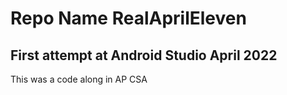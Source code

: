 # Repo Name RealAprilEleven

## First attempt at Android Studio April 2022

This was a code along in AP CSA

